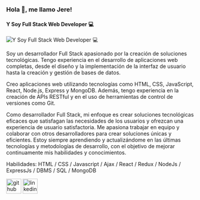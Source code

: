### Hola 👋, me llamo Jere!
#### Y Soy Full Stack Web Developer :computer:
![Y Soy Full Stack Web Developer :computer:](https://miro.medium.com/v2/resize:fit:1400/1*-ntL3Dsvc-dJ5cLGRtSuEw.gif)

Soy un desarrollador Full Stack apasionado por la creación de soluciones tecnológicas. Tengo experiencia en el desarrollo de aplicaciones web completas, desde el diseño y la implementación de la interfaz de usuario hasta la creación y gestión de bases de datos.

Creo aplicaciones web utilizando tecnologías como HTML, CSS, JavaScript, React, Node.js, Express y MongoDB. Además, tengo experiencia en la creación de APIs RESTful y en el uso de herramientas de control de versiones como Git.

Como desarrollador Full Stack, mi enfoque es crear soluciones tecnológicas eficaces que satisfagan las necesidades de los usuarios y ofrezcan una experiencia de usuario satisfactoria. Me apasiona trabajar en equipo y colaborar con otros desarrolladores para crear soluciones únicas y eficientes. Estoy siempre aprendiendo y actualizándome en las últimas tecnologías y metodologías de desarrollo, con el objetivo de mejorar continuamente mis habilidades y conocimientos.

Habilidades: HTML / CSS / Javascript / Ajax / React / Redux / NodeJs / ExpressJs / DBMS / SQL / MongoDB



[<img src='https://cdn.jsdelivr.net/npm/simple-icons@3.0.1/icons/github.svg' alt='github' height='40'>](https://github.com/Assietta)  [<img src='https://cdn.jsdelivr.net/npm/simple-icons@3.0.1/icons/linkedin.svg' alt='linkedin' height='40'>](https://www.linkedin.com/in/https://www.linkedin.com/in/assietta//)  

